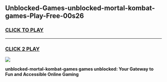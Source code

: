 
## Unblocked-Games-unblocked-mortal-kombat-games-Play-Free-00s26
<h3>
<a href="https://premium76.site?title=unblocked-mortal-kombat-games&ref=22A">CLICK TO PLAY</a></h3>
<hr>

<h3>
<a href="https://premium76.site?title=unblocked-mortal-kombat-games&ref=22A">CLICK 2 PLAY</a>
  
</h3>

<a href="https://premium76.site?title=unblocked-mortal-kombat-games&ref=22A"><img src="https://clearcache.store/games.png"></a>


**unblocked-mortal-kombat-games games unblocked: Your Gateway to Fun and Accessible Online Gaming**

